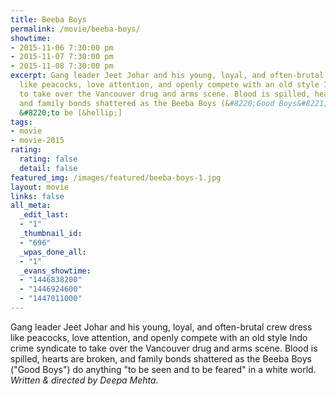 ```yaml
---
title: Beeba Boys
permalink: /movie/beeba-boys/
showtime:
- 2015-11-06 7:30:00 pm
- 2015-11-07 7:30:00 pm
- 2015-11-08 7:30:00 pm
excerpt: Gang leader Jeet Johar and his young, loyal, and often-brutal crew dress
  like peacocks, love attention, and openly compete with an old style Indo crime syndicate
  to take over the Vancouver drug and arms scene. Blood is spilled, hearts are broken,
  and family bonds shattered as the Beeba Boys (&#8220;Good Boys&#8221;) do anything
  &#8220;to be [&hellip;]
tags:
- movie
- movie-2015
rating:
  rating: false
  detail: false
featured_img: /images/featured/beeba-boys-1.jpg
layout: movie
links: false
all_meta:
  _edit_last:
  - "1"
  _thumbnail_id:
  - "696"
  _wpas_done_all:
  - "1"
  _evans_showtime:
  - "1446838200"
  - "1446924600"
  - "1447011000"
---
```


Gang leader Jeet Johar and his young, loyal, and often-brutal crew dress like peacocks, love attention, and openly compete with an old style Indo crime syndicate to take over the Vancouver drug and arms scene. Blood is spilled, hearts are broken, and family bonds shattered as the Beeba Boys ("Good Boys") do anything "to be seen and to be feared" in a white world. *Written &amp; directed by Deepa Mehta.*